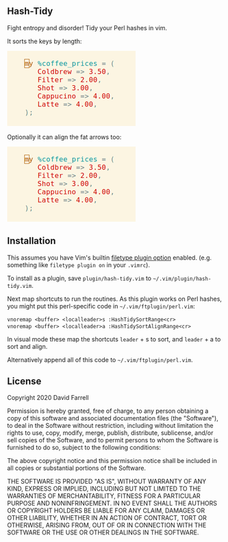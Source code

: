 Hash-Tidy
---------
Fight entropy and disorder! Tidy your Perl hashes in vim.

It sorts the keys by length:

![](hash-tidy-sort-only.gif)

Optionally it can align the fat arrows too:

![](hash-tidy-sort-align.gif)

Installation
------------
This assumes you have Vim's builtin [filetype plugin option](http://vimdoc.sourceforge.net/htmldoc/filetype.html#:filetype-plugin-on)
enabled. (e.g. something like `filetype plugin on` in your `.vimrc`).

To install as a plugin, save `plugin/hash-tidy.vim` to
`~/.vim/plugin/hash-tidy.vim`.

Next map shortcuts to run the routines. As this plugin works on Perl hashes,
you might put this perl-specific code in `~/.vim/ftplugin/perl.vim`:

```
vnoremap <buffer> <localleader>s :HashTidySortRange<cr>
vnoremap <buffer> <localleader>a :HashTidySortAlignRange<cr>
```

In visual mode these map the shortcuts `leader` + s to sort, and `leader` + a
to sort and align.

Alternatively append all of this code to `~/.vim/ftplugin/perl.vim`.

License
-------
Copyright 2020 David Farrell

Permission is hereby granted, free of charge, to any person obtaining a copy of this software and associated documentation files (the "Software"), to deal in the Software without restriction, including without limitation the rights to use, copy, modify, merge, publish, distribute, sublicense, and/or sell copies of the Software, and to permit persons to whom the Software is furnished to do so, subject to the following conditions:

The above copyright notice and this permission notice shall be included in all copies or substantial portions of the Software.

THE SOFTWARE IS PROVIDED "AS IS", WITHOUT WARRANTY OF ANY KIND, EXPRESS OR IMPLIED, INCLUDING BUT NOT LIMITED TO THE WARRANTIES OF MERCHANTABILITY, FITNESS FOR A PARTICULAR PURPOSE AND NONINFRINGEMENT. IN NO EVENT SHALL THE AUTHORS OR COPYRIGHT HOLDERS BE LIABLE FOR ANY CLAIM, DAMAGES OR OTHER LIABILITY, WHETHER IN AN ACTION OF CONTRACT, TORT OR OTHERWISE, ARISING FROM, OUT OF OR IN CONNECTION WITH THE SOFTWARE OR THE USE OR OTHER DEALINGS IN THE SOFTWARE.
